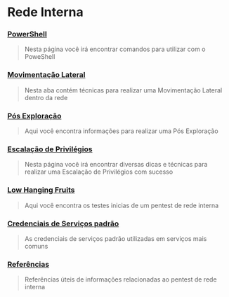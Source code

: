 # Rede Interna

### [PowerShell](powershell.md)

> Nesta página você irá encontrar comandos para utilizar com o PoweShell&#x20;

### [Movimentação Lateral](movimentacao-lateral.md)

> Nesta aba contém técnicas para realizar uma Movimentação Lateral dentro da rede

### [Pós Exploração](pos-exploracao.md)

> Aqui você encontra informações para realizar uma Pós Exploração

### [Escalação de Privilégios](escalacao-de-privilegios.md)

> Nesta página você irá encontrar diversas dicas e técnicas para realizar uma Escalação de Privilégios com sucesso

### [Low Hanging Fruits](low-hanging-fruits.md)

> Aqui você encontra os testes inicias de um pentest de rede interna

### [Credenciais de Serviços padrão](credenciais-de-servicos-padrao.md)

> As credenciais de serviços padrão utilizadas em serviços mais comuns

### [Referências](referencias.md)

> Referências úteis de informações relacionadas ao pentest de rede interna

































